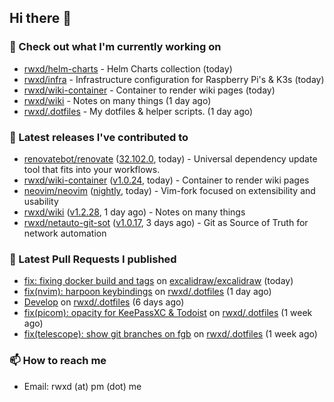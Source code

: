 ## Hi there 👋

### 👷 Check out what I'm currently working on


- [rwxd/helm-charts](https://github.com/rwxd/helm-charts) - Helm Charts collection (today)
- [rwxd/infra](https://github.com/rwxd/infra) - Infrastructure configuration for Raspberry Pi&#39;s &amp; K3s (today)
- [rwxd/wiki-container](https://github.com/rwxd/wiki-container) - Container to render wiki pages (today)
- [rwxd/wiki](https://github.com/rwxd/wiki) - Notes on many things (1 day ago)
- [rwxd/.dotfiles](https://github.com/rwxd/.dotfiles) - My dotfiles &amp; helper scripts. (1 day ago)

### 🔭 Latest releases I've contributed to


- [renovatebot/renovate](https://github.com/renovatebot/renovate) ([32.102.0](https://github.com/renovatebot/renovate/releases/tag/32.102.0), today) - Universal dependency update tool that fits into your workflows.
- [rwxd/wiki-container](https://github.com/rwxd/wiki-container) ([v1.0.24](https://github.com/rwxd/wiki-container/releases/tag/v1.0.24), today) - Container to render wiki pages
- [neovim/neovim](https://github.com/neovim/neovim) ([nightly](https://github.com/neovim/neovim/releases/tag/nightly), today) - Vim-fork focused on extensibility and usability
- [rwxd/wiki](https://github.com/rwxd/wiki) ([v1.2.28](https://github.com/rwxd/wiki/releases/tag/v1.2.28), 1 day ago) - Notes on many things
- [rwxd/netauto-git-sot](https://github.com/rwxd/netauto-git-sot) ([v1.0.17](https://github.com/rwxd/netauto-git-sot/releases/tag/v1.0.17), 3 days ago) - Git as Source of Truth for network automation

### 🔨 Latest Pull Requests I published


- [fix: fixing docker build and tags](https://github.com/excalidraw/excalidraw/pull/5381) on [excalidraw/excalidraw](https://github.com/excalidraw/excalidraw) (today)
- [fix(nvim): harpoon keybindings](https://github.com/rwxd/.dotfiles/pull/14) on [rwxd/.dotfiles](https://github.com/rwxd/.dotfiles) (1 day ago)
- [Develop](https://github.com/rwxd/.dotfiles/pull/13) on [rwxd/.dotfiles](https://github.com/rwxd/.dotfiles) (6 days ago)
- [fix(picom): opacity for KeePassXC &amp; Todoist](https://github.com/rwxd/.dotfiles/pull/12) on [rwxd/.dotfiles](https://github.com/rwxd/.dotfiles) (1 week ago)
- [fix(telescope): show git branches on fgb](https://github.com/rwxd/.dotfiles/pull/11) on [rwxd/.dotfiles](https://github.com/rwxd/.dotfiles) (1 week ago)

### 📫 How to reach me

- Email: rwxd (at) pm (dot) me
